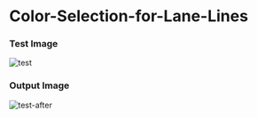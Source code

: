# Color-Selection-for-Lane-Lines

### Test Image

![test](https://user-images.githubusercontent.com/34116562/49330699-395d3f00-f5b8-11e8-80e1-dd2aa8c75377.jpg)


### Output Image

![test-after](https://user-images.githubusercontent.com/34116562/49330700-3a8e6c00-f5b8-11e8-886e-54081269127b.png)

